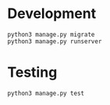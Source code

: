 # Development
```
python3 manage.py migrate
python3 manage.py runserver
```
# Testing
`python3 manage.py test`